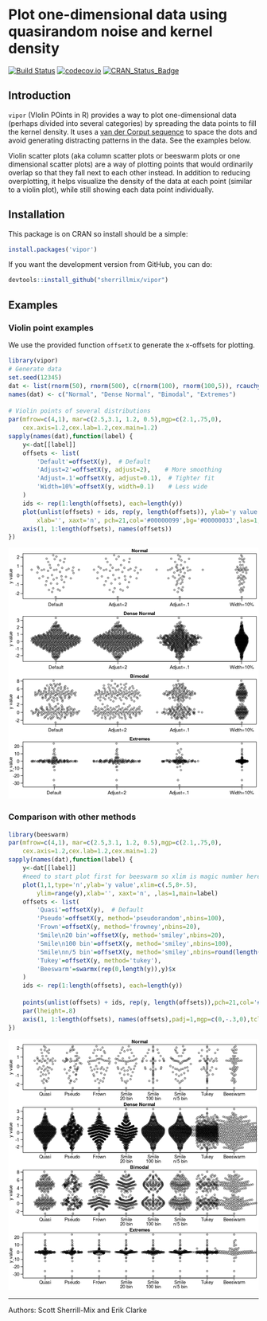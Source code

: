 # Plot one-dimensional data using quasirandom noise and kernel density

[![Build Status](https://travis-ci.org/sherrillmix/vipor.svg?branch=master)](https://travis-ci.org/sherrillmix/vipor)
[![codecov.io](https://codecov.io/github/sherrillmix/vipor/coverage.svg?branch=master)](https://codecov.io/github/sherrillmix/vipor?branch=master)
[![CRAN_Status_Badge](http://www.r-pkg.org/badges/version/vipor)](https://cran.r-project.org/package=vipor)

## Introduction

`vipor` (VIolin POints in R) provides a way to plot one-dimensional data (perhaps divided into several categories) by spreading the data points to fill the kernel density. It uses a [van der Corput sequence](http://en.wikipedia.org/wiki/Van_der_Corput_sequence) to space the dots and avoid generating distracting patterns in the data. See the examples below.

Violin scatter plots (aka column scatter plots or beeswarm plots or one dimensional scatter plots) are a way of plotting points that would ordinarily overlap so that they fall next to each other instead. In addition to reducing overplotting, it helps visualize the density of the data at each point (similar to a violin plot), while still showing each data point individually.

## Installation
This package is on CRAN so install should be a simple:

```r
install.packages('vipor')
```

If you want the development version from GitHub, you can do:


```r
devtools::install_github("sherrillmix/vipor")
```

## Examples

### Violin point examples

We use the provided function `offsetX` to generate the x-offsets for plotting.

```r
library(vipor)
# Generate data
set.seed(12345)
dat <- list(rnorm(50), rnorm(500), c(rnorm(100), rnorm(100,5)), rcauchy(100))
names(dat) <- c("Normal", "Dense Normal", "Bimodal", "Extremes")

# Violin points of several distributions
par(mfrow=c(4,1), mar=c(2.5,3.1, 1.2, 0.5),mgp=c(2.1,.75,0),
	cex.axis=1.2,cex.lab=1.2,cex.main=1.2)
sapply(names(dat),function(label) {
	y<-dat[[label]]
	offsets <- list(
		'Default'=offsetX(y),  # Default
		'Adjust=2'=offsetX(y, adjust=2),    # More smoothing
		'Adjust=.1'=offsetX(y, adjust=0.1),  # Tighter fit
		'Width=10%'=offsetX(y, width=0.1)    # Less wide
	)  
	ids <- rep(1:length(offsets), each=length(y))
	plot(unlist(offsets) + ids, rep(y, length(offsets)), ylab='y value',
		xlab='', xaxt='n', pch=21,col='#00000099',bg='#00000033',las=1,main=label)
	axis(1, 1:length(offsets), names(offsets))
})
```

![plot of chunk adjust-examples](README_files/adjust-examples-1.png)


### Comparison with other methods

```r
library(beeswarm)
par(mfrow=c(4,1), mar=c(2.5,3.1, 1.2, 0.5),mgp=c(2.1,.75,0),
	cex.axis=1.2,cex.lab=1.2,cex.main=1.2)
sapply(names(dat),function(label) {
	y<-dat[[label]]
	#need to start plot first for beeswarm so xlim is magic number here
	plot(1,1,type='n',ylab='y value',xlim=c(.5,8+.5),
		ylim=range(y),xlab='', xaxt='n', ,las=1,main=label)
	offsets <- list(
		'Quasi'=offsetX(y),  # Default
		'Pseudo'=offsetX(y, method='pseudorandom',nbins=100),
		'Frown'=offsetX(y, method='frowney',nbins=20),
		'Smile\n20 bin'=offsetX(y, method='smiley',nbins=20),
		'Smile\n100 bin'=offsetX(y, method='smiley',nbins=100),
		'Smile\nn/5 bin'=offsetX(y, method='smiley',nbins=round(length(y)/5)),
		'Tukey'=offsetX(y, method='tukey'),
		'Beeswarm'=swarmx(rep(0,length(y)),y)$x
	)
	ids <- rep(1:length(offsets), each=length(y))

	points(unlist(offsets) + ids, rep(y, length(offsets)),pch=21,col='#00000099',bg='#00000033')
	par(lheight=.8)
	axis(1, 1:length(offsets), names(offsets),padj=1,mgp=c(0,-.3,0),tcl=-.5)
})
```

![plot of chunk other-methods](README_files/other-methods-1.png)

------
Authors: Scott Sherrill-Mix and Erik Clarke

